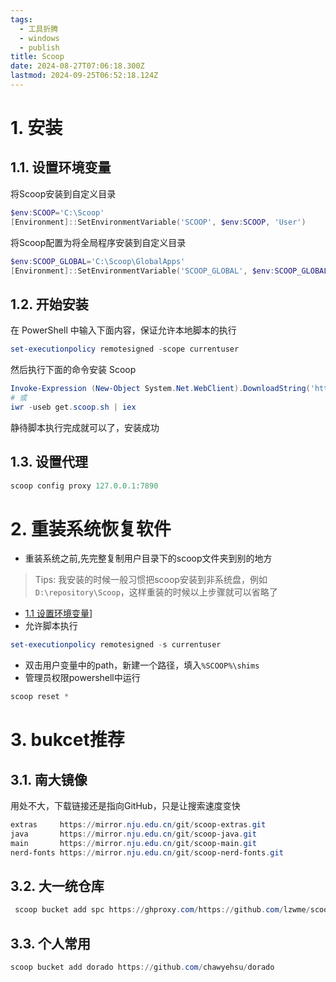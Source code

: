 ```yaml
---
tags:
  - 工具折腾
  - windows
  - publish
title: Scoop
date: 2024-08-27T07:06:18.300Z
lastmod: 2024-09-25T06:52:18.124Z
---
```

# 1. 安装

## 1.1. 设置环境变量

将Scoop安装到自定义目录

```powershell
$env:SCOOP='C:\Scoop'
[Environment]::SetEnvironmentVariable('SCOOP', $env:SCOOP, 'User')
```

将Scoop配置为将全局程序安装到自定义目录

```powershell
$env:SCOOP_GLOBAL='C:\Scoop\GlobalApps'
[Environment]::SetEnvironmentVariable('SCOOP_GLOBAL', $env:SCOOP_GLOBAL, 'Machine')
```

## 1.2. 开始安装

在 PowerShell 中输入下面内容，保证允许本地脚本的执行

```powershell
set-executionpolicy remotesigned -scope currentuser
```

然后执行下面的命令安装 Scoop

```powershell
Invoke-Expression (New-Object System.Net.WebClient).DownloadString('https://get.scoop.sh')
# 或
iwr -useb get.scoop.sh | iex
```

静待脚本执行完成就可以了，安装成功

## 1.3. 设置代理

```powershell
scoop config proxy 127.0.0.1:7890
```

# 2. 重装系统恢复软件

* 重装系统之前,先完整复制用户目录下的scoop文件夹到别的地方

> Tips: 我安装的时候一般习惯把scoop安装到非系统盘，例如`D:\repository\Scoop`，这样重装的时候以上步骤就可以省略了

* [1.1 设置环境变量](#1.1%20设置环境变量)]
* 允许脚本执行

```powershell
set-executionpolicy remotesigned -s currentuser
```

* 双击用户变量中的path，新建一个路径，填入`%SCOOP%\shims`
* 管理员权限powershell中运行

```powershell
scoop reset *
```

# 3. bukcet推荐

## 3.1. 南大镜像

用处不大，下载链接还是指向GitHub，只是让搜索速度变快

```powershell
extras     https://mirror.nju.edu.cn/git/scoop-extras.git
java       https://mirror.nju.edu.cn/git/scoop-java.git
main       https://mirror.nju.edu.cn/git/scoop-main.git
nerd-fonts https://mirror.nju.edu.cn/git/scoop-nerd-fonts.git
```

## 3.2. 大一统仓库

```powershell
 scoop bucket add spc https://ghproxy.com/https://github.com/lzwme/scoop-proxy-cn
```

## 3.3. 个人常用

```powershell
scoop bucket add dorado https://github.com/chawyehsu/dorado
```
